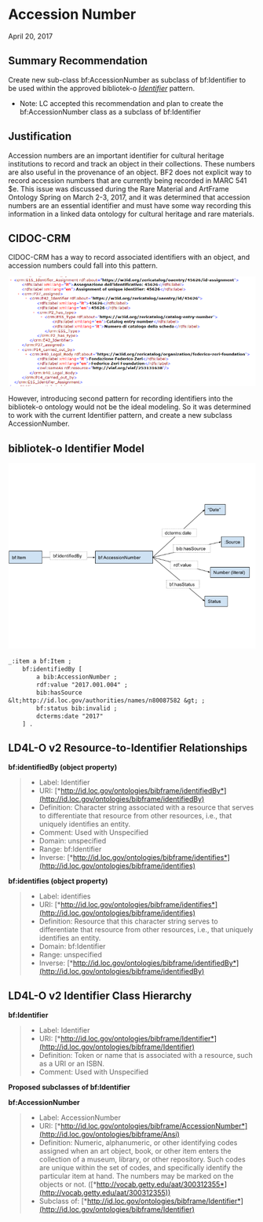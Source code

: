 Accession Number
================

April 20, 2017

Summary Recommendation 
-----------------------

Create new sub-class bf:AccessionNumber as subclass of bf:Identifier to be used within the approved bibliotek-o [*Identifier*](https://wiki.duraspace.org/display/LD4P/bibliotek-o?preview=/79795231/83237327/bibliotek-o_pattern_identifiers_201612.pdf) pattern.
-	Note: LC accepted this recommendation and plan to create the bf:AccessionNumber class as a subclass of bf:Identifier

Justification
-------------
Accession numbers are an important identifier for cultural heritage institutions to record and track an object in their collections. These numbers are also useful in the provenance of an object. BF2 does not explicit way to record accession numbers that are currently being recorded in MARC 541 \$e. This issue was discussed during the Rare Material and ArtFrame Ontology Spring on March 2-3, 2017, and it was determined that accession numbers are an essential identifier and must have some way recording this information in a linked data ontology for cultural heritage and rare materials.

CIDOC-CRM
---------

CIDOC-CRM has a way to record associated identifiers with an object, and
accession numbers could fall into this pattern.

![CIDOC-CRM AccessionNumber RDF-XML](/modeling_recommendations/modeling_diagrams/accession_number_cidoc-crm.png)

However, introducing second pattern for recording identifiers into the
bibliotek-o ontology would not be the ideal modeling. So it was
determined to work with the current Identifier pattern, and create a new
subclass AccessionNumber.

bibliotek-o Identifier Model
--------------------------------
![Accession Number Diagram](/modeling_recommendations/modeling_diagrams/accession_number_diagram.png)
```
_:item a bf:Item ;
    bf:identifiedBy [
        a bib:AccessionNumber ;
        rdf:value "2017.001.004" ;
        bib:hasSource &lt;http://id.loc.gov/authorities/names/n80087582 &gt; ;
        bf:status bib:invalid ;
        dcterms:date "2017"
    ] .
```
LD4L-O v2 Resource-to-Identifier Relationships
--------------------------------------------------
**bf:identifiedBy (object property)**
> - Label: Identifier
> - URI: [*http://id.loc.gov/ontologies/bibframe/identifiedBy*](http://id.loc.gov/ontologies/bibframe/identifiedBy)
> - Definition: Character string associated with a resource that serves to differentiate that resource from other resources, i.e., that uniquely identifies an entity.
> - Comment: Used with Unspecified
> - Domain: unspecified
> - Range: bf:Identifier
> - Inverse: [*http://id.loc.gov/ontologies/bibframe/identifies*](http://id.loc.gov/ontologies/bibframe/identifies)

**bf:identifies (object property)**
> - Label: identifies
> - URI: [*http://id.loc.gov/ontologies/bibframe/identifies*](http://id.loc.gov/ontologies/bibframe/identifies)
> - Definition: Resource that this character string serves to differentiate that resource from other resources, i.e., that uniquely identifies an entity.
> - Domain: bf:Identifier
> - Range: unspecified
> - Inverse: [*http://id.loc.gov/ontologies/bibframe/identifiedBy*](http://id.loc.gov/ontologies/bibframe/identifiedBy)


**LD4L-O v2 Identifier Class Hierarchy**
-------------------------------------------------------

**bf:Identifier**
> - Label: Identifier
> - URI: [*http://id.loc.gov/ontologies/bibframe/Identifier*](http://id.loc.gov/ontologies/bibframe/Identifier)
> - Definition: Token or name that is associated with a resource, such as a URI or an ISBN.
> - Comment: Used with Unspecified

**Proposed subclasses of bf:Identifier**

**bf:AccessionNumber**
> - Label: AccessionNumber
> - URI: [*http://id.loc.gov/ontologies/bibframe/AccessionNumber*](http://id.loc.gov/ontologies/bibframe/Ansi)
> - Definition: Numeric, alphanumeric, or other identifying codes assigned when an art object, book, or other item enters the collection of a museum, library, or other repository. Such codes are unique within the set of codes, and specifically identify the particular item at hand. The numbers may be marked on the objects or not. ([*http://vocab.getty.edu/aat/300312355*](http://vocab.getty.edu/aat/300312355))
> - Subclass of: [*http://id.loc.gov/ontologies/bibframe/Identifier*](http://id.loc.gov/ontologies/bibframe/Identifier)

